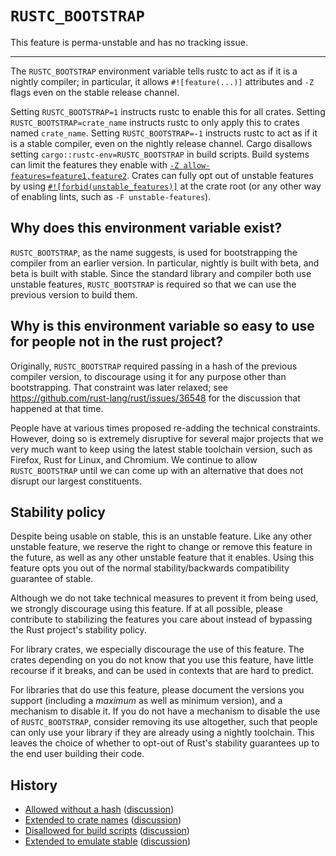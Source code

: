 # `RUSTC_BOOTSTRAP`

This feature is perma-unstable and has no tracking issue.

----

The `RUSTC_BOOTSTRAP` environment variable tells rustc to act as if it is a nightly compiler;
in particular, it allows `#![feature(...)]` attributes and `-Z` flags even on the stable release channel.

Setting `RUSTC_BOOTSTRAP=1` instructs rustc to enable this for all crates.
Setting `RUSTC_BOOTSTRAP=crate_name` instructs rustc to only apply this to crates named `crate_name`.
Setting `RUSTC_BOOTSTRAP=-1` instructs rustc to act as if it is a stable compiler, even on the nightly release channel.
Cargo disallows setting `cargo::rustc-env=RUSTC_BOOTSTRAP` in build scripts.
Build systems can limit the features they enable with [`-Z allow-features=feature1,feature2`][Z-allow-features].
Crates can fully opt out of unstable features by using [`#![forbid(unstable_features)]`][unstable-features] at the crate root (or any other way of enabling lints, such as `-F unstable-features`).

[Z-allow-features]: ./allow-features.html
[unstable-features]: ../../rustc/lints/listing/allowed-by-default.html#unstable-features

## Why does this environment variable exist?

`RUSTC_BOOTSTRAP`, as the name suggests, is used for bootstrapping the compiler from an earlier version.
In particular, nightly is built with beta, and beta is built with stable.
Since the standard library and compiler both use unstable features, `RUSTC_BOOTSTRAP` is required so that we can use the previous version to build them.

## Why is this environment variable so easy to use for people not in the rust project?

Originally, `RUSTC_BOOTSTRAP` required passing in a hash of the previous compiler version, to discourage using it for any purpose other than bootstrapping.
That constraint was later relaxed; see <https://github.com/rust-lang/rust/issues/36548> for the discussion that happened at that time.

People have at various times proposed re-adding the technical constraints.
However, doing so is extremely disruptive for several major projects that we very much want to keep using the latest stable toolchain version, such as Firefox, Rust for Linux, and Chromium.
We continue to allow `RUSTC_BOOTSTRAP` until we can come up with an alternative that does not disrupt our largest constituents.

## Stability policy

Despite being usable on stable, this is an unstable feature.
Like any other unstable feature, we reserve the right to change or remove this feature in the future, as well as any other unstable feature that it enables.
Using this feature opts you out of the normal stability/backwards compatibility guarantee of stable.

Although we do not take technical measures to prevent it from being used, we strongly discourage using this feature.
If at all possible, please contribute to stabilizing the features you care about instead of bypassing the Rust project's stability policy.

For library crates, we especially discourage the use of this feature.
The crates depending on you do not know that you use this feature, have little recourse if it breaks, and can be used in contexts that are hard to predict.

For libraries that do use this feature, please document the versions you support (including a *maximum* as well as minimum version), and a mechanism to disable it.
If you do not have a mechanism to disable the use of `RUSTC_BOOTSTRAP`, consider removing its use altogether, such that people can only use your library if they are already using a nightly toolchain.
This leaves the choice of whether to opt-out of Rust's stability guarantees up to the end user building their code.

## History

- [Allowed without a hash](https://github.com/rust-lang/rust/pull/37265) ([discussion](https://github.com/rust-lang/rust/issues/36548))
- [Extended to crate names](https://github.com/rust-lang/rust/pull/77802) ([discussion](https://github.com/rust-lang/cargo/issues/7088))
- [Disallowed for build scripts](https://github.com/rust-lang/cargo/pull/9181) ([discussion](https://github.com/rust-lang/compiler-team/issues/350))
- [Extended to emulate stable](https://github.com/rust-lang/rust/pull/132993) ([discussion](https://github.com/rust-lang/rust/issues/123404))
